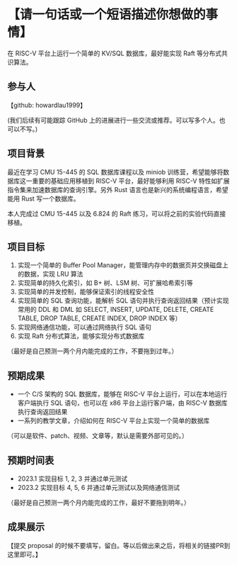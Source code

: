 # 【请一句话或一个短语描述你想做的事情】

在 RISC-V 平台上运行一个简单的 KV/SQL 数据库，最好能实现 Raft 等分布式共识算法。

## 参与人

【github: howardlau1999】

(我们后续有可能跟踪 GitHub 上的进展进行一些交流或推荐。可以写多个人。也可以不写。)

## 项目背景

最近在学习 CMU 15-445 的 SQL 数据库课程以及 miniob 训练营，希望能够将数据库这一重要的基础应用移植到 RISC-V 平台，最好能够利用 RISC-V 特性如扩展指令集来加速数据库的查询引擎。另外 Rust 语言也是新兴的系统编程语言，希望能用 Rust 写一个数据库。

本人完成过 CMU 15-445 以及 6.824 的 Raft 练习，可以将之前的实验代码直接移植。

## 项目目标

1. 实现一个简单的 Buffer Pool Manager，能管理内存中的数据页并交换磁盘上的数据，实现 LRU 算法
2. 实现简单的持久化索引，如 B+ 树、LSM 树、可扩展哈希索引等
3. 实现简单的并发控制，能够保证索引的线程安全性
4. 实现简单的 SQL 查询功能，能解析 SQL 语句并执行查询返回结果（预计实现常用的 DDL 和 DML 如 SELECT, INSERT, UPDATE, DELETE, CREATE TABLE, DROP TABLE, CREATE INDEX, DROP INDEX 等）
5. 实现网络通信功能，可以通过网络执行 SQL 语句
6. 实现 Raft 分布式算法，能够实现分布式数据库

（最好是自己预测一两个月内能完成的工作，不要拖到过年。）

## 预期成果

* 一个 C/S 架构的 SQL 数据库，能够在 RISC-V 平台上运行，可以在本地运行客户端执行 SQL 语句，也可以在 x86 平台上运行客户端，由 RISC-V 数据库执行查询返回结果 
* 一系列的教学文章，介绍如何在 RISC-V 平台上实现一个简单的数据库

（可以是软件、patch、视频、文章等，默认是需要外部可见的。）

## 预期时间表

- 2023.1 实现目标 1, 2, 3 并通过单元测试
- 2023.2 实现目标 4, 5, 6 并通过单元测试以及网络通信测试

（最好是自己预测一两个月内能完成的工作，最好不要拖到明年。）

## 成果展示

【提交 proposal 的时候不要填写，留白。等以后做出来之后，将相关的链接PR到这里即可。】
